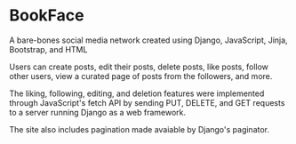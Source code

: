 # BookFace
A bare-bones social media network created using Django, JavaScript, Jinja, Bootstrap, and HTML

Users can create posts, edit their posts, delete posts, like posts, follow other users, view a curated page of posts from the followers, and more.

The liking, following, editing, and deletion features were implemented through JavaScript's fetch API by sending PUT, DELETE, and GET requests to a server running Django as a web framework.

The site also includes pagination made avaiable by Django's paginator. 

